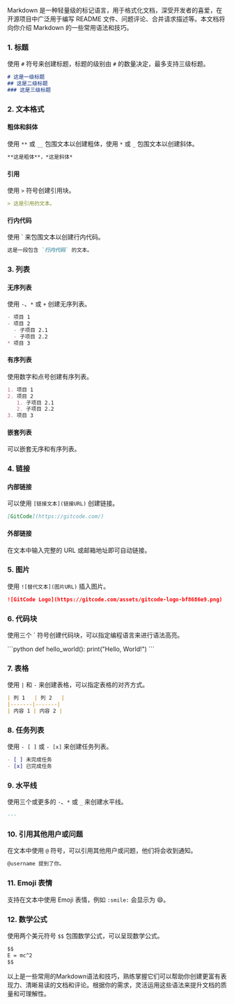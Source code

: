 
Markdown 是一种轻量级的标记语言，用于格式化文档，深受开发者的喜爱，在开源项目中广泛用于编写 README 文件、问题评论、合并请求描述等。本文档将向你介绍 Markdown 的一些常用语法和技巧。

### 1. 标题

使用 `#` 符号来创建标题，标题的级别由 `#` 的数量决定，最多支持三级标题。

```markdown
# 这是一级标题
## 这是二级标题
### 这是三级标题
```

### 2. 文本格式

#### 粗体和斜体

使用 `**` 或 `__` 包围文本以创建粗体，使用 `*` 或 `_` 包围文本以创建斜体。

```markdown
**这是粗体**，*这是斜体*
```

#### 引用

使用 `>` 符号创建引用块。

```markdown
> 这是引用的文本。
```

#### 行内代码

使用 \` 来包围文本以创建行内代码。

```markdown
这是一段包含 `行内代码` 的文本。
```

### 3. 列表

#### 无序列表

使用 `-`、`*` 或 `+` 创建无序列表。

```markdown
- 项目 1
- 项目 2
  - 子项目 2.1
  - 子项目 2.2
* 项目 3
```

#### 有序列表

使用数字和点号创建有序列表。

```markdown
1. 项目 1
2. 项目 2
   1. 子项目 2.1
   2. 子项目 2.2
3. 项目 3
```

#### 嵌套列表

可以嵌套无序和有序列表。

### 4. 链接

#### 内部链接

可以使用 `[链接文本](链接URL)` 创建链接。

```markdown
[GitCode](https://gitcode.com/)
```

#### 外部链接

在文本中输入完整的 URL 或邮箱地址即可自动链接。

### 5. 图片

使用 `![替代文本](图片URL)` 插入图片。

```markdown
![GitCode Logo](https://gitcode.com/assets/gitcode-logo-bf8686e9.png)
```

### 6. 代码块

使用三个 \` 符号创建代码块，可以指定编程语言来进行语法高亮。

\```python
def hello_world():
    print("Hello, World!")
\```

### 7. 表格

使用 `|` 和 `-` 来创建表格，可以指定表格的对齐方式。

```markdown
| 列 1   | 列 2   |
|-------|-------|
| 内容 1 | 内容 2 |
```

### 8. 任务列表

使用 `- [ ]` 或 `- [x]` 来创建任务列表。

```markdown
- [ ] 未完成任务
- [x] 已完成任务
```

### 9. 水平线

使用三个或更多的 `-`、`*` 或 `_` 来创建水平线。

```markdown
---
```

### 10. 引用其他用户或问题

在文本中使用 `@` 符号，可以引用其他用户或问题，他们将会收到通知。

```markdown
@username 提到了你。
```

### 11. Emoji 表情

支持在文本中使用 Emoji 表情，例如 `:smile:` 会显示为 😄。

### 12. 数学公式

使用两个美元符号 `$$` 包围数学公式，可以呈现数学公式。

```markdown
$$
E = mc^2
$$
```

以上是一些常用的Markdown语法和技巧，熟练掌握它们可以帮助你创建更富有表现力、清晰易读的文档和评论。根据你的需求，灵活运用这些语法来提升文档的质量和可理解性。
